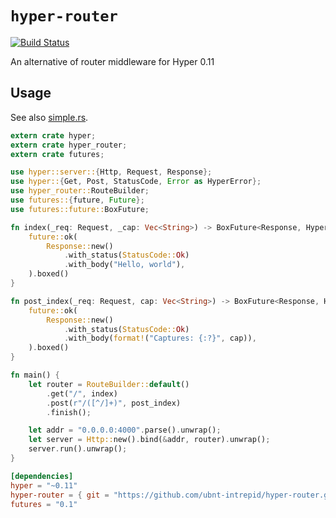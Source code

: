 # `hyper-router`
[![Build Status](https://travis-ci.org/ubnt-intrepid/hyper-router.svg?branch=master)](https://travis-ci.org/ubnt-intrepid/hyper-router)

An alternative of router middleware for Hyper 0.11

## Usage
See also [simple.rs](examples/simple.rs).

```rust
extern crate hyper;
extern crate hyper_router;
extern crate futures;

use hyper::server::{Http, Request, Response};
use hyper::{Get, Post, StatusCode, Error as HyperError};
use hyper_router::RouteBuilder;
use futures::{future, Future};
use futures::future::BoxFuture;

fn index(_req: Request, _cap: Vec<String>) -> BoxFuture<Response, HyperError> {
    future::ok(
        Response::new()
            .with_status(StatusCode::Ok)
            .with_body("Hello, world"),
    ).boxed()
}

fn post_index(_req: Request, cap: Vec<String>) -> BoxFuture<Response, HyperError> {
    future::ok(
        Response::new()
            .with_status(StatusCode::Ok)
            .with_body(format!("Captures: {:?}", cap)),
    ).boxed()
}

fn main() {
    let router = RouteBuilder::default()
        .get("/", index)
        .post(r"/([^/]+)", post_index)
        .finish();

    let addr = "0.0.0.0:4000".parse().unwrap();
    let server = Http::new().bind(&addr, router).unwrap();
    server.run().unwrap();
}
```

```toml
[dependencies]
hyper = "~0.11"
hyper-router = { git = "https://github.com/ubnt-intrepid/hyper-router.git" }
futures = "0.1"
```

